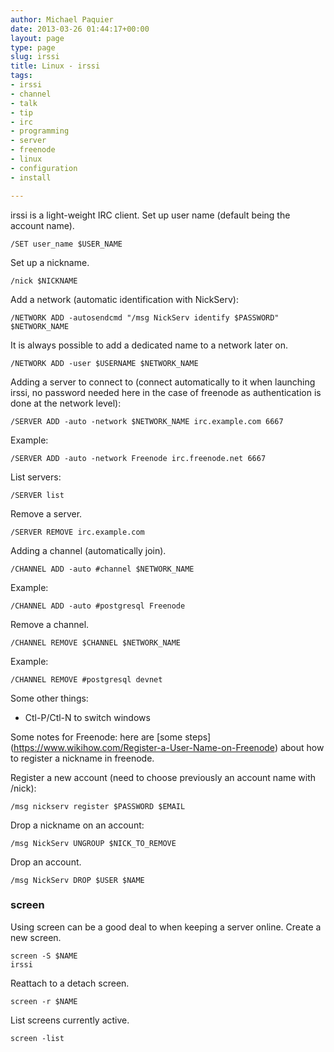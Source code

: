```yaml
---
author: Michael Paquier
date: 2013-03-26 01:44:17+00:00
layout: page
type: page
slug: irssi
title: Linux - irssi
tags:
- irssi
- channel
- talk
- tip
- irc
- programming
- server
- freenode
- linux
- configuration
- install

---
```


irssi is a light-weight IRC client. Set up user name (default being the
account name).

    /SET user_name $USER_NAME

Set up a nickname.

    /nick $NICKNAME

Add a network (automatic identification with NickServ):

    /NETWORK ADD -autosendcmd "/msg NickServ identify $PASSWORD" $NETWORK_NAME

It is always possible to add a dedicated name to a network later on.

    /NETWORK ADD -user $USERNAME $NETWORK_NAME

Adding a server to connect to (connect automatically to it when launching
irssi, no password needed here in the case of freenode as authentication
is done at the network level):

    /SERVER ADD -auto -network $NETWORK_NAME irc.example.com 6667

Example:

    /SERVER ADD -auto -network Freenode irc.freenode.net 6667

List servers:

    /SERVER list

Remove a server.

    /SERVER REMOVE irc.example.com

Adding a channel (automatically join).

    /CHANNEL ADD -auto #channel $NETWORK_NAME

Example:

    /CHANNEL ADD -auto #postgresql Freenode

Remove a channel.

    /CHANNEL REMOVE $CHANNEL $NETWORK_NAME

Example:

    /CHANNEL REMOVE #postgresql devnet

Some other things:

  * Ctl-P/Ctl-N to switch windows

Some notes for Freenode: here are [some steps]
(https://www.wikihow.com/Register-a-User-Name-on-Freenode) about how to
register a nickname in freenode.

Register a new account (need to choose previously an account name with
/nick):

    /msg nickserv register $PASSWORD $EMAIL

Drop a nickname on an account:

    /msg NickServ UNGROUP $NICK_TO_REMOVE

Drop an account.

    /msg NickServ DROP $USER $NAME

### screen

Using screen can be a good deal to when keeping a server online. Create
a new screen.

    screen -S $NAME
    irssi

Reattach to a detach screen.

    screen -r $NAME

List screens currently active.

    screen -list

